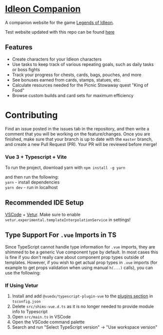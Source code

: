 # [Idleon Companion](https://idleoncompanion.com)

A companion website for the game [Legends of Idleon](https://www.legendsofidleon.com).

Test website updated with this repo can be found [here](https://Musimaniac.github.io/IdleonCompanion)

## Features

- Create characters for your Idleon characters
- Use tasks to keep track of various repeating goals, such as daily tasks or boss fights
- Track your progress for chests, cards, bags, pouches, and more
- See bonuses earned from cards, stamps, statues, etc.
- Calculate resources needed for the Picnic Stowaway quest "King of Food"
- Browse custom builds and card sets for maximum efficiency

# Contributing

Find an issue posted in the issues tab in the repository, and then write a comment that you will be working on the feature/changes. Once you are finished, make sure that your branch is up to date with the `master` branch, and create a new Pull Request (PR). Your PR will be reviewed before merge!

### Vue 3 + Typescript + Vite

To run the project, download yarn with `npm install -g yarn`

and then run the following:  
`yarn` - install dependencies  
`yarn dev` - run in localhost

## Recommended IDE Setup

[VSCode](https://code.visualstudio.com/) + [Vetur](https://marketplace.visualstudio.com/items?itemName=octref.vetur). Make sure to enable `vetur.experimental.templateInterpolationService` in settings!

## Type Support For `.vue` Imports in TS

Since TypeScript cannot handle type information for `.vue` imports, they are shimmed to be a generic Vue component type by default. In most cases this is fine if you don't really care about component prop types outside of templates. However, if you wish to get actual prop types in `.vue` imports (for example to get props validation when using manual `h(...)` calls), you can use the following:

### If Using Vetur

1. Install and add `@vuedx/typescript-plugin-vue` to the [plugins section](https://www.typescriptlang.org/tsconfig#plugins) in `tsconfig.json`
2. Delete `src/shims-vue.d.ts` as it is no longer needed to provide module info to Typescript
3. Open `src/main.ts` in VSCode
4. Open the VSCode command palette
5. Search and run "Select TypeScript version" -> "Use workspace version"
